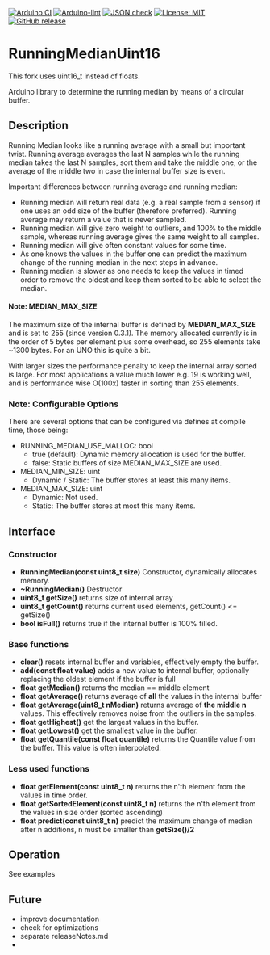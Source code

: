[![Arduino CI](https://github.com/RobTillaart/RunningMedian/workflows/Arduino%20CI/badge.svg)](https://github.com/marketplace/actions/arduino_ci)
[![Arduino-lint](https://github.com/RobTillaart/RunningMedian/actions/workflows/arduino-lint.yml/badge.svg)](https://github.com/RobTillaart/RunningMedian/actions/workflows/arduino-lint.yml)
[![JSON check](https://github.com/RobTillaart/RunningMedian/actions/workflows/jsoncheck.yml/badge.svg)](https://github.com/RobTillaart/RunningMedian/actions/workflows/jsoncheck.yml)
[![License: MIT](https://img.shields.io/badge/license-MIT-green.svg)](https://github.com/RobTillaart/RunningMedian/blob/master/LICENSE)
[![GitHub release](https://img.shields.io/github/release/RobTillaart/RunningMedian.svg?maxAge=3600)](https://github.com/RobTillaart/RunningMedian/releases)

# RunningMedianUint16

This fork uses uint16_t instead of floats.

Arduino library to determine the running median by means of a circular buffer.

## Description

Running Median looks like a running average with a small but important twist.
Running average averages the last N samples while the running median takes
the last N samples, sort them and take the middle one, or the average of the
middle two in case the internal buffer size is even.

Important differences between running average and running median:

-   Running median will return real data (e.g. a real sample from a sensor)
    if one uses an odd size of the buffer (therefore preferred).
    Running average may return a value that is never sampled.
-   Running median will give zero weight to outliers, and 100% to the middle sample,
    whereas running average gives the same weight to all samples.
-   Running median will give often constant values for some time.
-   As one knows the values in the buffer one can predict the maximum change of
    the running median in the next steps in advance.
-   Running median is slower as one needs to keep the values in timed order
    to remove the oldest and keep them sorted to be able to select the median.

#### Note: MEDIAN_MAX_SIZE

The maximum size of the internal buffer is defined by **MEDIAN_MAX_SIZE** and is
set to 255 (since version 0.3.1). The memory allocated currently is in the order
of 5 bytes per element plus some overhead, so 255 elements take ~1300 bytes.
For an UNO this is quite a bit.

With larger sizes the performance penalty to keep the internal array sorted
is large. For most applications a value much lower e.g. 19 is working well, and
is performance wise O(100x) faster in sorting than 255 elements.

### Note: Configurable Options

There are several options that can be configured via defines at compile time, those being:

-   RUNNING_MEDIAN_USE_MALLOC: bool
    -   true (default): Dynamic memory allocation is used for the buffer.
    -   false: Static buffers of size MEDIAN_MAX_SIZE are used.
-   MEDIAN_MIN_SIZE: uint
    -   Dynamic / Static: The buffer stores at least this many items.
-   MEDIAN_MAX_SIZE: uint
    -   Dynamic: Not used.
    -   Static: The buffer stores at most this many items.

## Interface

### Constructor

-   **RunningMedian(const uint8_t size)** Constructor, dynamically allocates memory.
-   **~RunningMedian()** Destructor
-   **uint8_t getSize()** returns size of internal array
-   **uint8_t getCount()** returns current used elements, getCount() <= getSize()
-   **bool isFull()** returns true if the internal buffer is 100% filled.

### Base functions

-   **clear()** resets internal buffer and variables, effectively empty the buffer.
-   **add(const float value)** adds a new value to internal buffer,
    optionally replacing the oldest element if the buffer is full
-   **float getMedian()** returns the median == middle element
-   **float getAverage()** returns average of **all** the values in the internal buffer
-   **float getAverage(uint8_t nMedian)** returns average of **the middle n** values.
    This effectively removes noise from the outliers in the samples.
-   **float getHighest()** get the largest values in the buffer.
-   **float getLowest()** get the smallest value in the buffer.
-   **float getQuantile(const float quantile)** returns the Quantile value from the buffer.
    This value is often interpolated.

### Less used functions

-   **float getElement(const uint8_t n)** returns the n'th element from the values in time order.
-   **float getSortedElement(const uint8_t n)** returns the n'th element from the values in size order (sorted ascending)
-   **float predict(const uint8_t n)** predict the maximum change of median after n additions,
    n must be smaller than **getSize()/2**

## Operation

See examples

## Future

-   improve documentation
-   check for optimizations
-   separate releaseNotes.md
-
